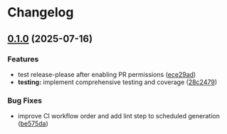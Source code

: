 # Changelog

## [0.1.0](https://github.com/petersalomonsen/near-rpc-typescript/compare/jsonrpc-client-v0.0.1...jsonrpc-client-v0.1.0) (2025-07-16)


### Features

* test release-please after enabling PR permissions ([ece29ad](https://github.com/petersalomonsen/near-rpc-typescript/commit/ece29addf43df8a07c13accbffc2097a8f3264cf))
* **testing:** implement comprehensive testing and coverage ([28c2479](https://github.com/petersalomonsen/near-rpc-typescript/commit/28c24799bcbd0992bae837dd82ee6cf0937083a3))


### Bug Fixes

* improve CI workflow order and add lint step to scheduled generation ([be575da](https://github.com/petersalomonsen/near-rpc-typescript/commit/be575da692510bbdd414248b54ce639a4451486d))

